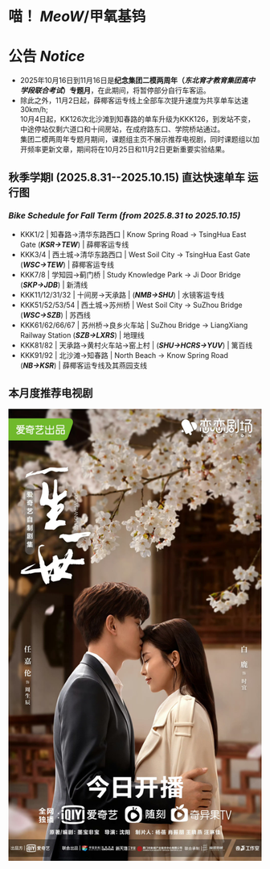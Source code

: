 # 喵！ ***MeoW***/**甲氧基钨**

# 公告 ***Notice***

- 2025年10月16日到11月16日是**纪念集团二模两周年（*****东北育才教育集团高中学段联合考试*****）专题月**，在此期间，将暂停部分自行车客运。  
- 除此之外，11月2日起，薛椰客运专线上全部车次提升速度为共享单车达速30km/h;  
10月4日起，KK126次北沙滩到知春路的单车升级为KKK126，到发站不变，中途停站仅剩六道口和十间房站，在成府路东口、学院桥站通过。  
集团二模两周年专题月期间，课题组主页不展示推荐电视剧，同时课题组以加开频率更新文章，期间将在10月25日和11月2日更新重要实验结果。

## 秋季学期I (2025.8.31--2025.10.15) 直达快速单车 运行图
### ***Bike Schedule for Fall Term (from 2025.8.31 to 2025.10.15)***

- KKK1/2 | 知春路→清华东路西口 | Know Spring Road → TsingHua East Gate (***KSR→TEW***) | 薛椰客运专线  
- KKK3/4 | 西土城→清华东路西口 | West Soil City → TsingHua East Gate (***WSC→TEW***) | 薛椰客运专线  
- KKK7/8 | 学知园→蓟门桥 | Study Knowledge Park → Ji Door Bridge (***SKP→JDB***) | 新清线   
- KKK11/12/31/32 | 十间房→天承路 | (***NMB→SHU***) | 水镜客运专线  
- KKK51/52/53/54 | 西土城→苏州桥 | West Soil City → SuZhou Bridge (***WSC→SZB***) | 苏西线  
- KKK61/62/66/67 | 苏州桥→良乡火车站 | SuZhou Bridge → LiangXiang Railway Station (***SZB→LXRS***) | 地理线  
- KKK81/82 | 天承路→黄村火车站→窑上村 | (***SHU→HCRS→YUV***) | 篱百线  
- KKK91/92 | 北沙滩→知春路 | North Beach → Know Spring Road (***NB→KSR***) | 薛椰客运专线及其燕园支线  

## 本月度推荐电视剧

![Sept.jpg](Sept.jpg)


<!--
**PurineAcO/PurineAcO** is a ✨ _special_ ✨ repository because its `README.md` (this file) appears on your GitHub profile.

Here are some ideas to get you started:

- 🔭 I’m currently working on ...
- 🌱 I’m currently learning ...
- 👯 I’m looking to collaborate on ...
- 🤔 I’m looking for help with ...
- 💬 Ask me about ...
- 📫 How to reach me: ...
- 😄 Pronouns: ...
- ⚡ Fun fact: ...
-->
